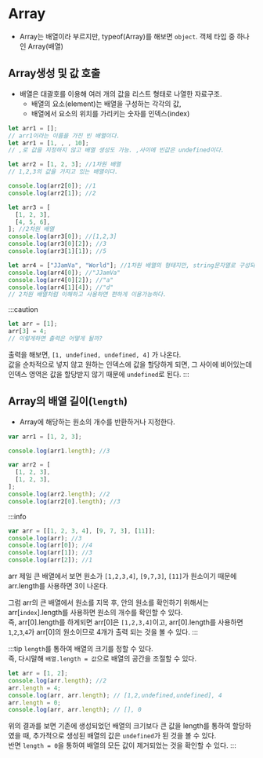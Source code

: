 # Array

- Array는 배열이라 부르지만, typeof(Array)를 해보면 `object`. 객체 타입 중 하나인 Array(배열)

## Array생성 및 값 호출

- 배열은 대괄호를 이용해 여러 개의 값을 리스트 형태로 나열한 자료구조.
  - 배열의 요소(element)는 배열을 구성하는 각각의 값,
  - 배열에서 요소의 위치를 가리키는 숫자를 인덱스(index)

```js
let arr1 = [];
// arr1이라는 이름을 가진 빈 배열이다.
let arr1 = [1, , , 10];
// ,로 값을 지정하지 않고 배열 생성도 가능. ,사이에 빈값은 undefined이다.

let arr2 = [1, 2, 3]; //1차원 배열
// 1,2,3의 값을 가지고 있는 배열이다.

console.log(arr2[0]); //1
console.log(arr2[1]); //2

let arr3 = [
  [1, 2, 3],
  [4, 5, 6],
]; //2차원 배열
console.log(arr3[0]); //[1,2,3]
console.log(arr3[0][2]); //3
console.log(arr3[1][1]); //5

let arr4 = ["JJamVa", "World"]; //1차원 배열의 형태지만, string문자열로 구성되어있는 배열
console.log(arr4[0]); //"JJamVa"
console.log(arr4[0][2]); //"a"
console.log(arr4[1][4]); //"d"
// 2차원 배열처럼 이해하고 사용하면 편하게 이용가능하다.
```

:::caution

```js
let arr = [1];
arr[3] = 4;
// 이렇게하면 출력은 어떻게 될까?
```

출력을 해보면, `[1, undefined, undefined, 4]` 가 나온다.<br/>
값을 순차적으로 넣지 않고 원하는 인덱스에 값을 할당하게 되면, 그 사이에 비어있는데 인덱스 영역은 값을 할당받지 않기 때문에 `undefined`로 된다.
:::

## Array의 배열 길이(`length`)

- Array에 해당하는 원소의 개수를 반환하거나 지정한다.

```js
var arr1 = [1, 2, 3];

console.log(arr1.length); //3

var arr2 = [
  [1, 2, 3],
  [1, 2, 3],
];
console.log(arr2.length); //2
console.log(arr2[0].length); //3
```

:::info

```js
var arr = [[1, 2, 3, 4], [9, 7, 3], [11]];
console.log(arr); //3
console.log(arr[0]); //4
console.log(arr[1]); //3
console.log(arr[2]); //1
```

arr 제일 큰 배열에서 보면 원소가 `[1,2,3,4]`, `[9,7,3]`, `[11]`가 원소이기 때문에
arr.length를 사용하면 3이 나온다.

그럼 arr의 큰 배열에서 원소를 지목 후, 안의 원소를 확인하기 위해서는 arr[`index`].length를 사용하면 원소의 개수를 확인할 수 있다.<br/>
즉, arr[0].length를 하게되면 arr[0]은 `[1,2,3,4]`이고, arr[0].length를 사용하면 `1`,`2`,`3`,`4`가 arr[0]의 원소이므로 4개가 출력 되는 것을 볼 수 있다.
:::

:::tip
`length`를 통하여 배열의 크기를 정할 수 있다.<br/>
즉, 다시말해 `배열.length = 값`으로 배열의 공간을 조절할 수 있다.

```js
let arr = [1, 2];
console.log(arr.length); //2
arr.length = 4;
console.log(arr, arr.length); // [1,2,undefined,undefined], 4
arr.length = 0;
console.log(arr, arr.length); // [], 0
```

위의 결과를 보면 기존에 생성되었던 배열의 크기보다 큰 값을 length를 통하여 할당하였을 때, 추가적으로 생성된 배열의 값은 `undefined`가 된 것을 볼 수 있다.<br/>
반면 `length = 0`을 통하여 배열의 모든 값이 제거되었는 것을 확인할 수 있다.
:::

